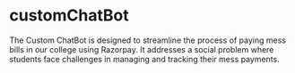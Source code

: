 # customChatBot

The Custom ChatBot is designed to streamline the process of paying mess bills in our college using Razorpay. It addresses a social problem where students face challenges in managing and tracking their mess payments.
